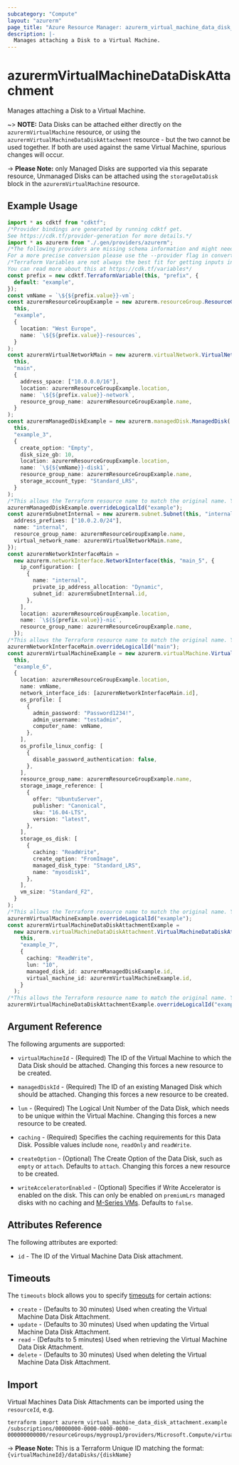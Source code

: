 ```yaml
---
subcategory: "Compute"
layout: "azurerm"
page_title: "Azure Resource Manager: azurerm_virtual_machine_data_disk_attachment"
description: |-
  Manages attaching a Disk to a Virtual Machine.
---
```


# azurermVirtualMachineDataDiskAttachment

Manages attaching a Disk to a Virtual Machine.

\~> **NOTE:** Data Disks can be attached either directly on the `azurermVirtualMachine` resource, or using the `azurermVirtualMachineDataDiskAttachment` resource - but the two cannot be used together. If both are used against the same Virtual Machine, spurious changes will occur.

\-> **Please Note:** only Managed Disks are supported via this separate resource, Unmanaged Disks can be attached using the `storageDataDisk` block in the `azurermVirtualMachine` resource.

## Example Usage

```typescript
import * as cdktf from "cdktf";
/*Provider bindings are generated by running cdktf get.
See https://cdk.tf/provider-generation for more details.*/
import * as azurerm from "./.gen/providers/azurerm";
/*The following providers are missing schema information and might need manual adjustments to synthesize correctly: azurerm.
For a more precise conversion please use the --provider flag in convert.*/
/*Terraform Variables are not always the best fit for getting inputs in the context of Terraform CDK.
You can read more about this at https://cdk.tf/variables*/
const prefix = new cdktf.TerraformVariable(this, "prefix", {
  default: "example",
});
const vmName = `\${${prefix.value}}-vm`;
const azurermResourceGroupExample = new azurerm.resourceGroup.ResourceGroup(
  this,
  "example",
  {
    location: "West Europe",
    name: `\${${prefix.value}}-resources`,
  }
);
const azurermVirtualNetworkMain = new azurerm.virtualNetwork.VirtualNetwork(
  this,
  "main",
  {
    address_space: ["10.0.0.0/16"],
    location: azurermResourceGroupExample.location,
    name: `\${${prefix.value}}-network`,
    resource_group_name: azurermResourceGroupExample.name,
  }
);
const azurermManagedDiskExample = new azurerm.managedDisk.ManagedDisk(
  this,
  "example_3",
  {
    create_option: "Empty",
    disk_size_gb: 10,
    location: azurermResourceGroupExample.location,
    name: `\${${vmName}}-disk1`,
    resource_group_name: azurermResourceGroupExample.name,
    storage_account_type: "Standard_LRS",
  }
);
/*This allows the Terraform resource name to match the original name. You can remove the call if you don't need them to match.*/
azurermManagedDiskExample.overrideLogicalId("example");
const azurermSubnetInternal = new azurerm.subnet.Subnet(this, "internal", {
  address_prefixes: ["10.0.2.0/24"],
  name: "internal",
  resource_group_name: azurermResourceGroupExample.name,
  virtual_network_name: azurermVirtualNetworkMain.name,
});
const azurermNetworkInterfaceMain =
  new azurerm.networkInterface.NetworkInterface(this, "main_5", {
    ip_configuration: [
      {
        name: "internal",
        private_ip_address_allocation: "Dynamic",
        subnet_id: azurermSubnetInternal.id,
      },
    ],
    location: azurermResourceGroupExample.location,
    name: `\${${prefix.value}}-nic`,
    resource_group_name: azurermResourceGroupExample.name,
  });
/*This allows the Terraform resource name to match the original name. You can remove the call if you don't need them to match.*/
azurermNetworkInterfaceMain.overrideLogicalId("main");
const azurermVirtualMachineExample = new azurerm.virtualMachine.VirtualMachine(
  this,
  "example_6",
  {
    location: azurermResourceGroupExample.location,
    name: vmName,
    network_interface_ids: [azurermNetworkInterfaceMain.id],
    os_profile: [
      {
        admin_password: "Password1234!",
        admin_username: "testadmin",
        computer_name: vmName,
      },
    ],
    os_profile_linux_config: [
      {
        disable_password_authentication: false,
      },
    ],
    resource_group_name: azurermResourceGroupExample.name,
    storage_image_reference: [
      {
        offer: "UbuntuServer",
        publisher: "Canonical",
        sku: "16.04-LTS",
        version: "latest",
      },
    ],
    storage_os_disk: [
      {
        caching: "ReadWrite",
        create_option: "FromImage",
        managed_disk_type: "Standard_LRS",
        name: "myosdisk1",
      },
    ],
    vm_size: "Standard_F2",
  }
);
/*This allows the Terraform resource name to match the original name. You can remove the call if you don't need them to match.*/
azurermVirtualMachineExample.overrideLogicalId("example");
const azurermVirtualMachineDataDiskAttachmentExample =
  new azurerm.virtualMachineDataDiskAttachment.VirtualMachineDataDiskAttachment(
    this,
    "example_7",
    {
      caching: "ReadWrite",
      lun: "10",
      managed_disk_id: azurermManagedDiskExample.id,
      virtual_machine_id: azurermVirtualMachineExample.id,
    }
  );
/*This allows the Terraform resource name to match the original name. You can remove the call if you don't need them to match.*/
azurermVirtualMachineDataDiskAttachmentExample.overrideLogicalId("example");

```

## Argument Reference

The following arguments are supported:

*   `virtualMachineId` - (Required) The ID of the Virtual Machine to which the Data Disk should be attached. Changing this forces a new resource to be created.

*   `managedDiskId` - (Required) The ID of an existing Managed Disk which should be attached. Changing this forces a new resource to be created.

*   `lun` - (Required) The Logical Unit Number of the Data Disk, which needs to be unique within the Virtual Machine. Changing this forces a new resource to be created.

*   `caching` - (Required) Specifies the caching requirements for this Data Disk. Possible values include `none`, `readOnly` and `readWrite`.

*   `createOption` - (Optional) The Create Option of the Data Disk, such as `empty` or `attach`. Defaults to `attach`. Changing this forces a new resource to be created.

*   `writeAcceleratorEnabled` - (Optional) Specifies if Write Accelerator is enabled on the disk. This can only be enabled on `premiumLrs` managed disks with no caching and [M-Series VMs](https://docs.microsoft.com/azure/virtual-machines/workloads/sap/how-to-enable-write-accelerator). Defaults to `false`.

## Attributes Reference

The following attributes are exported:

* `id` - The ID of the Virtual Machine Data Disk attachment.

## Timeouts

The `timeouts` block allows you to specify [timeouts](https://www.terraform.io/language/resources/syntax#operation-timeouts) for certain actions:

* `create` - (Defaults to 30 minutes) Used when creating the Virtual Machine Data Disk Attachment.
* `update` - (Defaults to 30 minutes) Used when updating the Virtual Machine Data Disk Attachment.
* `read` - (Defaults to 5 minutes) Used when retrieving the Virtual Machine Data Disk Attachment.
* `delete` - (Defaults to 30 minutes) Used when deleting the Virtual Machine Data Disk Attachment.

## Import

Virtual Machines Data Disk Attachments can be imported using the `resourceId`, e.g.

```console
terraform import azurerm_virtual_machine_data_disk_attachment.example /subscriptions/00000000-0000-0000-0000-000000000000/resourceGroups/mygroup1/providers/Microsoft.Compute/virtualMachines/machine1/dataDisks/disk1
```

\-> **Please Note:** This is a Terraform Unique ID matching the format: `{virtualMachineId}/dataDisks/{diskName}`

